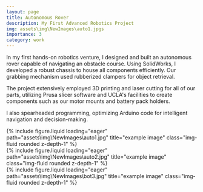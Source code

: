 ```yaml
---
layout: page
title: Autonomous Rover
description: My First Advanced Robotics Project
img: assets\img\NewImages\auto1.jpgs
importance: 3
category: work
---
```

In my first hands-on robotics venture, I designed and built an autonomous rover capable of navigating an obstacle course. Using SolidWorks, I developed a robust chassis to house all components efficiently. Our grabbing mechanism used rubberized clampers for object retrieval. 

The project extensively employed 3D printing and laser cutting for all of our parts, utilizing Prusa slicer software and UCLA's facilities to create components such as our motor mounts and battery pack holders. 

I also spearheaded programming, optimizing Arduino code for intelligent navigation and decision-making.
<div class="row">
    <div class="col-sm mt-3 mt-md-0">
        {% include figure.liquid loading="eager" path="assets\img\NewImages\auto1.jpg" title="example image" class="img-fluid rounded z-depth-1" %}
    </div>
    <div class="col-sm mt-3 mt-md-0">
        {% include figure.liquid loading="eager" path="assets\img\NewImages\auto2.jpg" title="example image" class="img-fluid rounded z-depth-1" %}
    </div>
    <div class="col-sm mt-3 mt-md-0">
        {% include figure.liquid loading="eager" path="assets\img\NewImages\bot3.jpg" title="example image" class="img-fluid rounded z-depth-1" %}
    </div>
</div>


